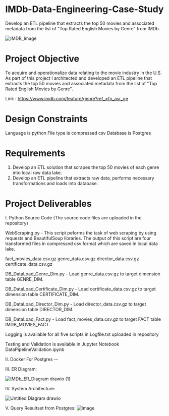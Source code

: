 # IMDb-Data-Engineering-Case-Study
Develop an ETL pipeline that extracts the top 50 movies and associated metadata from the list of "Top Rated English Movies by Genre" from IMDb.

![IMDB_Image](https://user-images.githubusercontent.com/75573079/143353712-7a045a8e-af12-4888-a88d-394e9278f2e2.jpg)

# Project Objective
To acquire and operationalize data relating to the movie industry in the U.S.
As part of this project I architected and developed an ETL pipeline that extracts the top 50 movies and
associated metadata from the list of "Top Rated English Movies by Genre".

Link : https://www.imdb.com/feature/genre?ref_=fn_asr_ge

# Design Constraints
Language is python
File type is compressed csv
Database is Postgres

# Requirements
1. Develop an ETL solution that scrapes the top 50 movies of each genre into local raw data lake.
2. Develop an ETL pipeline that extracts raw data, performs necessary transformations and loads into
database.

# Project Deliverables

I. Python Source Code (The source code files are uploaded in the repository)

   WebScraping.py - This script peforms the task of web scraping  by using requests and BeautifulSoup libraries.
   The output of this script are four transformed files in compressed csv format which are saved in local data lake.
   
   fact_movies_data.csv.gz
   genre_data.csv.gz
   director_data.csv.gz
   certificate_data.csv.gz
   
   DB_DataLoad_Genre_Dim.py - Load genre_data.csv.gz to target dimension table GENRE_DIM.
   
   DB_DataLoad_Certificate_Dim.py - Load certificate_data.csv.gz to target dimension table CERTIFICATE_DIM.
   
   DB_DataLoad_Director_Dim.py - Load director_data.csv.gz to target dimension table DIRECTOR_DIM.
   
   DB_DataLoad_Fact.py - Load fact_movies_data.csv.gz to target FACT table IMDB_MOVIES_FACT.
   
  Logging is available for all five scripts in Logfile.txt uploaded in repository
  
  Testing and Validation is available in Jupyter Notebook DataPipelineValidation.ipynb
  
II. Docker For Postgres --<Provide Docker Image>
  
III. ER Diagram:
  
  ![IMDb_ER_Diagram drawio (1)](https://user-images.githubusercontent.com/75573079/143365498-08deb780-c664-4437-b95b-f4027b76f203.png)

IV. System Architecture:
  
  ![Untitled Diagram drawio](https://user-images.githubusercontent.com/75573079/143365567-b06d82c8-7d99-4731-bd0e-eab34990998b.png)

 V. Query Resultset from Postgres:
   ![image](https://user-images.githubusercontent.com/75573079/143440477-bd5361d2-71b5-4cef-9f25-8f06d9893477.png)

  
  



